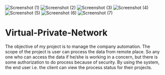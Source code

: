 ![Screenshot (1)](https://user-images.githubusercontent.com/88832346/218328236-252d6333-6fc7-4fc1-9617-326c5d2ecf82.png)
![Screenshot (2)](https://user-images.githubusercontent.com/88832346/218328239-b7d68ea7-da18-46e5-9532-41fe115394fb.png)
![Screenshot (3)](https://user-images.githubusercontent.com/88832346/218328243-4fac5fb1-2937-4321-a01f-c0d8fdc476a4.png)
![Screenshot (4)](https://user-images.githubusercontent.com/88832346/218328248-2a2ffa59-4b42-4761-aa0b-7100c36cc896.png)
![Screenshot (5)](https://user-images.githubusercontent.com/88832346/218328250-e8701e78-8700-411a-a049-d36b1baa6c7a.png)
![Screenshot (6)](https://user-images.githubusercontent.com/88832346/218328254-6abdbb79-88de-4130-9cef-4f13e313d992.png)
![Screenshot (7)](https://user-images.githubusercontent.com/88832346/218328256-38faede3-9a46-4b76-ba72-b5cc2158695b.png)
# Virtual-Private-Network
The objective of my project is to manage the company automation. 
The scope of the project is user can process the data from remote place. 
So any one who can access the data if he/she is working in a concern, but there is some authorization to do process because of security.
 By using the system, the end user i.e. the client can view the process status for their projects.

